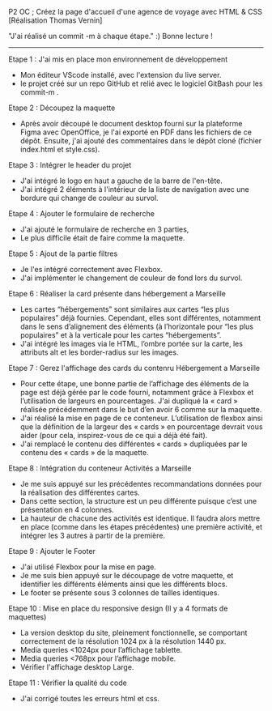 P2 OC ; Créez la page d'accueil d'une agence de voyage avec HTML & CSS
[Réalisation Thomas Vernin]

"J'ai réalisé un commit -m  à chaque étape." :) 
Bonne lecture ! 

__________

Etape 1 : J'ai mis en place mon environnement de développement 
- Mon éditeur VScode installé, avec l'extension du live server.
- le projet créé sur un repo GitHub et relié avec le logiciel GitBash pour les commit-m .


Etape 2 : Découpez la maquette 
- Après avoir découpé le document desktop fourni sur la plateforme Figma avec OpenOffice, je l'ai exporté en PDF dans les fichiers de ce dépôt. Ensuite, j'ai ajouté des commentaires dans le dépôt cloné (fichier index.html et style.css).

Etape 3 : Intégrer le header du projet
- J'ai intégré le logo en haut a gauche de la barre de l'en-tête.
- J'ai intégré 2 éléments à l'intérieur de la liste de navigation avec une bordure qui change de couleur au survol.

Etape 4 : Ajouter le formulaire de recherche
- J'ai ajouté le formulaire de recherche en 3 parties, 
- Le plus difficile était de faire comme la maquette.

Etape 5 : Ajout de la partie filtres
- Je l'es intégré correctement avec Flexbox.
- J'ai implémenter le changement de couleur de fond lors du survol.

Etape 6 : Réaliser la card présente dans hébergement a Marseille
- Les cartes “hébergements” sont similaires aux cartes “les plus populaires” déjà fournies. Cependant, elles sont différentes, notamment dans le sens d’alignement des éléments (à l’horizontale pour “les plus populaires” et à la verticale pour les cartes “hébergements”.
- J'ai intégré les images via le HTML, l’ombre portée sur la carte, les attributs alt et les border-radius sur les images.

Etape 7 : Gerez l'affichage des cards du contenru Hébergement a Marseille
- Pour cette étape, une bonne partie de l’affichage des éléments de la page est déjà gérée par le code fourni, notamment grâce à Flexbox et l’utilisation de largeurs en pourcentages. 
J'ai dupliqué la « card » réalisée précédemment dans le but d’en avoir 6 comme sur la maquette.
- J'ai réalisé la mise en page de ce conteneur. L’utilisation de flexbox ainsi que la définition de la largeur des « cards » en pourcentage devrait vous aider (pour cela, inspirez-vous de ce qui a déjà été fait).
- J'ai remplacé le contenu des différentes « cards » dupliquées par le contenu des « cards » de la maquette.

Etape 8 : Intégration du conteneur Activités a Marseille
- Je me suis appuyé sur les précédentes recommandations données pour la réalisation des différentes cartes.
- Dans cette section, la structure est un peu différente puisque c’est une présentation en 4 colonnes. 
- La hauteur de chacune des activités est identique. Il faudra alors mettre en place (comme dans les étapes précédentes) une première activité, et intégrer les 3 autres à partir de la première.

Etape 9 : Ajouter le Footer
- J'ai utilisé Flexbox pour la mise en page.
- Je me suis bien appuyé sur le découpage de votre maquette, et identifier les différents éléments ainsi que les différents blocs. 
- Le footer se présente sous 3 colonnes de tailles identiques.

Etape 10 : Mise en place du responsive design (Il y a 4 formats de maquettes)
- La version desktop du site, pleinement fonctionnelle, se comportant  correctement de la résolution 1024 px à la résolution 1440 px.
- Media queries <1024px pour l’affichage tablette.
- Media queries <768px pour l’affichage mobile.
- Vérifier l'affichage desktop Large.

Etape 11 : Vérifier la qualité du code
- J'ai corrigé toutes les erreurs html et css.



  
